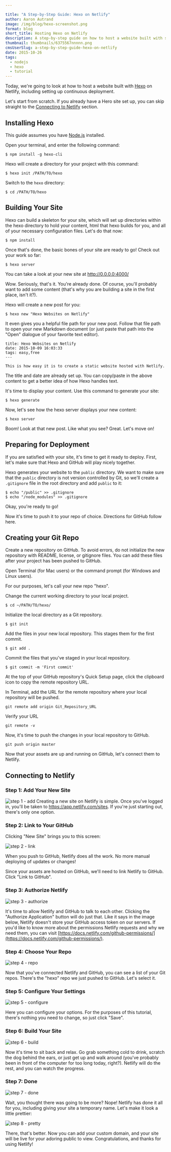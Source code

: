 ```yaml
---

title: "A Step-by-Step Guide: Hexo on Netlify"
author: Aaron Autrand
image: /img/blog/hexo-screenshot.png
format: blog
short_title: Hosting Hexo on Netlify
description: A step-by-step guide on how to host a website built with static site generator Hexo.
thumbnail: thumbnails/6375567nnnnn.png
cmsUserSlug: a-step-by-step-guide-hexo-on-netlify
date: 2015-10-26
tags:
  - nodejs
  - hexo
  - tutorial
---
```


Today, we're going to look at how to host a website built with [Hexo](https://hexo.io/) on Netlify, including setting up continuous deployment.

Let's start from scratch. If you already have a Hero site set up, you can skip straight to the [Connecting to Netlify](#netlifystart) section.

## Installing Hexo

This guide assumes you have [Node.js](https://nodejs.org) installed.

Open your terminal, and enter the following command:

```
$ npm install -g hexo-cli
```

Hexo will create a directory for your project with this command:

```
$ hexo init /PATH/TO/hexo
```

Switch to the `hexo` directory:

```
$ cd /PATH/TO/hexo
```

## **Building Your Site**

Hexo can build a skeleton for your site, which will set up directories within the hexo directory to hold your content, html that hexo builds for you, and all of your necessary configuration files. Let's do that now:

```
$ npm install
```

Once that's done, the basic bones of your site are ready to go! Check out your work so far:
```
$ hexo server
```

You can take a look at your new site at http://0.0.0.0:4000/

Wow. Seriously, that's it. You're already done. Of course, you'll probably want to add some content (that's why you are building a site in the first place, isn't it?).

Hexo will create a new post for you:
```
$ hexo new "Hexo Websites on Netlify"
```

It even gives you a helpful file path for your new post. Follow that file path to open your new Markdown document (or just paste that path into the "Open" dialogue of your favorite text editor).
```
title: Hexo Websites on Netlify
date: 2015-10-09 16:03:33
tags: easy,free
---

This is how easy it is to create a static website hosted with Netlify.
```

The title and date are already set up. You can copy/paste in the above content to get a better idea of how Hexo handles text.

It's time to display your content. Use this command to generate your site:

```
$ hexo generate
```

Now, let's see how the hexo server displays your new content:
```
$ hexo server
```
Boom! Look at that new post. Like what you see? Great. Let's move on!

## **Preparing for Deployment**

If you are satisfied with your site, it's time to get it ready to deploy. First, let's make sure that Hexo and GitHub will play nicely together.

Hexo generates your website to the `public` directory. We want to make sure that the `public` directory is not version controlled by Git, so we'll create a `.gitignore` file in the root directory and add `public` to it:
```
$ echo "/public" >> .gitignore
$ echo "/node_modules" >> .gitignore
```
Okay, you're ready to go!

Now it's time to push it to your repo of choice. Directions for GitHub follow here.

## **Creating your Git Repo**

Create a new repository on GitHub. To avoid errors, do not initialize the new repository with README, license, or gitignore files. You can add these files after your project has been pushed to GitHub.

Open Terminal (for Mac users) or the command prompt (for Windows and Linux users).

For our purposes, let's call your new repo "hexo".

Change the current working directory to your local project.

```
$ cd ~/PATH/TO/hexo/
```

Initialize the local directory as a Git repository.
```
$ git init
```
Add the files in your new local repository. This stages them for the first commit.
```
$ git add .
```
Commit the files that you've staged in your local repository.
```
$ git commit -m 'First commit'
```

At the top of your GitHub repository's Quick Setup page, click the clipboard icon to copy the remote repository URL.

In Terminal, add the URL for the remote repository where your local repository will be pushed.
```
git remote add origin Git_Repository_URL
```
Verify your URL
```
git remote -v
```
Now, it's time to push the changes in your local repository to GitHub.
```
git push origin master
```

Now that your assets are up and running on GitHub, let's connect them to Netlify.

<a id="netlifystart"></a>

## **Connecting to Netlify**

### Step 1: Add Your New Site

![step 1 - add](https://cloud.githubusercontent.com/assets/6520639/9803638/717820a6-57d9-11e5-838f-d2a732eb0a41.png)
Creating a new site on Netlify is simple. Once you've logged in, you'll be taken to https://app.netlify.com/sites. If you're just starting out, there's only one option.

### Step 2: Link to Your GitHub

Clicking "New Site" brings you to this screen:

![step 2 - link](https://cloud.githubusercontent.com/assets/6520639/9803637/7176ac8a-57d9-11e5-9b09-f43dc772a4f9.png)

When you push to GitHub, Netlify does all the work. No more manual deploying of updates or changes!

Since your assets are hosted on GitHub, we'll need to link Netlify to GitHub. Click "Link to GitHub".

### Step 3: Authorize Netlify

![step 3 - authorize](https://cloud.githubusercontent.com/assets/6520639/9803635/71760370-57d9-11e5-8bdb-850aa176a22c.png)

It's time to allow Netlify and GitHub to talk to each other. Clicking the "Authorize Application" button will do just that. Like it says in the image below, Netlify doesn't store your GitHub access token on our servers. If you'd like to know more about the permissions Netlify requests and why we need them, you can visit [https://docs.netlify.com/github-permissions/](https://docs.netlify.com/github-permissions/).

### Step 4: Choose Your Repo

![step 4 - repo](https://raw.githubusercontent.com/munkymack/netlify-assets/master/Step4hexo.png)

Now that you've connected Netlify and GitHub, you can see a list of your Git repos. There's the "hexo" repo we just pushed to GitHub. Let's select it.

### Step 5: Configure Your Settings

![step 5 - configure](https://raw.githubusercontent.com/munkymack/netlify-assets/master/Step5hexo.png)

Here you can configure your options. For the purposes of this tutorial, there's nothing you need to change, so just click "Save".

### Step 6: Build Your Site

![step 6 - build](https://cloud.githubusercontent.com/assets/6520639/9803640/717b9c40-57d9-11e5-9ca4-92f90f8ed005.png)

Now it's time to sit back and relax. Go grab something cold to drink, scratch the dog behind the ears, or just get up and walk around (you've probably been in front of the computer for too long today, right?). Netlify will do the rest, and you can watch the progress.

### Step 7: Done

![step 7 - done](https://raw.githubusercontent.com/munkymack/netlify-assets/master/Step7hexo.png)

Wait, you thought there was going to be more? Nope! Netlify has done it all for you, including giving your site a temporary name. Let's make it look a little prettier:

![step 8 - pretty](https://raw.githubusercontent.com/munkymack/netlify-assets/master/Step8hexo.png)

There, that's better. Now you can add your custom domain, and your site will be live for your adoring public to view. Congratulations, and thanks for using Netlify!

